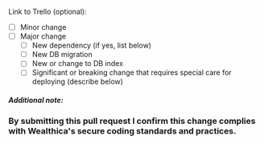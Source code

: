 Link to Trello (optional):

- [ ] Minor change
- [ ] Major change
  - [ ] New dependency (if yes, list below)
  - [ ] New DB migration
  - [ ] New or change to DB index
  - [ ] Significant or breaking change that requires special care for deploying (describe below)

##### Additional note:



### By submitting this pull request I confirm this change complies with Wealthica's secure coding standards and practices.
